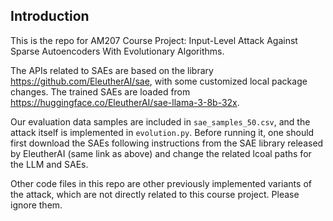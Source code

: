 ## Introduction
This is the repo for AM207 Course Project: Input-Level Attack Against Sparse Autoencoders With Evolutionary Algorithms.

The APIs related to SAEs are based on the library https://github.com/EleutherAI/sae, with some customized local package changes. The trained SAEs are loaded from https://huggingface.co/EleutherAI/sae-llama-3-8b-32x.

Our evaluation data samples are included in ``sae_samples_50.csv``, and the attack itself is implemented in ``evolution.py``. Before running it, one should first download the SAEs following instructions from the SAE library released by EleutherAI (same link as above) and change the related lcoal paths for the LLM and SAEs. 

Other code files in this repo are other previously implemented variants of the attack, which are not directly related to this course project. Please ignore them.